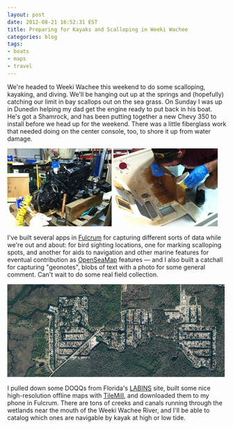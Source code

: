 ```yaml
---
layout: post
date: 2012-08-21 16:52:31 EST
title: Preparing for Kayaks and Scalloping in Weeki Wachee
categories: blog
tags:
- boats
- maps
- travel
---
```


We're headed to Weeki Wachee this weekend to do some scalloping, kayaking, and diving. We'll be hanging out up at the springs and (hopefully) catching our limit in bay scallops out on the sea grass. On Sunday I was up in Dunedin helping my dad get the engine ready to put back in his boat. He's got a Shamrock, and has been putting together a new Chevy 350 to install before we head up for the weekend. There was a little fiberglass work that needed doing on the center console, too, to shore it up from water damage.

<a href="http://www.flickr.com/photos/colemanm/7836054600/"><img src="/images/post-images/boat_engine_thumb.jpg" alt="Chevy V8" class="thumb left" /></a>
<a href="http://www.flickr.com/photos/colemanm/7836051970/"><img src="/images/post-images/boat_fiberglass_thumb.jpg" alt="Fiberglassing" class="thumb right" /></a>

I've built several apps in [Fulcrum](http://fulcrumapp.com/) for capturing different sorts of data while we're out and about: for bird sighting locations, one for marking scalloping spots, and another for aids to navigation and other marine features for eventual contribution as [OpenSeaMap](http://en.wikipedia.org/wiki/OpenSeaMap) features &mdash; and I also built a catchall for capturing "geonotes", blobs of text with a photo for some general comment. Can't wait to do some real field collection.

<img src="/images/post-images/weeki_wachee_river.png" alt="Weeki Wachee River" />

I pulled down some DOQQs from Florida's [LABINS](http://data.labins.org/2003/) site, built some nice high-resolution offline maps with [TileMill](http://mapbox.com/tilemill), and downloaded them to my phone in Fulcrum. There are tons of creeks and canals running through the wetlands near the mouth of the Weeki Wachee River, and I'll be able to catalog which ones are navigable by kayak at high or low tide. 